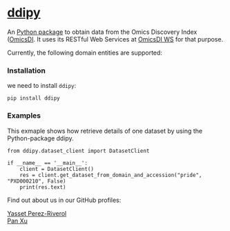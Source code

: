 [ddipy](https://github.com/OmicsDI/ddipy)
======

An [Python package](https://github.com/OmicsDI/Pyddi) to obtain data from the Omics Discovery Index ([OmicsDI](http://www.omicsdi.org). It uses its RESTful Web Services at [OmicsDI WS](http://www.omicsdi.org/ws/) for that purpose.  

Currently, the following domain entities are supported:  


### Installation  

we need to install `ddipy`:  

    pip install ddipy

### Examples  

This exmaple shows how retrieve details of one dataset by using the Python-package ddipy. 

    from ddipy.dataset_client import DatasetClient

    if __name__ == '__main__':
        client = DatasetClient()
        res = client.get_dataset_from_domain_and_accession("pride", "PXD000210", False)
        print(res.text)

Find out about us in our GitHub profiles:  

[Yasset Perez-Riverol](https://github.com/ypriverol)  
[Pan Xu](https://github.com/hll3939092)

